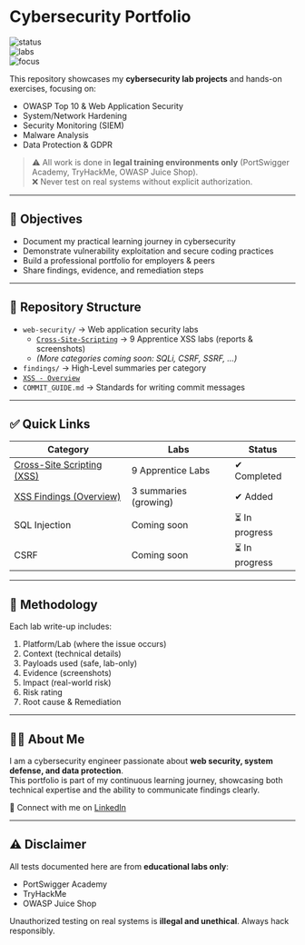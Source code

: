 # Cybersecurity Portfolio

![status](https://img.shields.io/badge/status-active-brightgreen)  
![labs](https://img.shields.io/badge/labs-PortSwigger%20%7C%20TryHackMe%20%7C%20OWASP%20Juice%20Shop-blue)  
![focus](https://img.shields.io/badge/focus-Web%20Security%20%7C%20System%20Hardening%20%7C%20Malware%20Analysis-orange)

This repository showcases my **cybersecurity lab projects** and hands-on exercises, focusing on:

- OWASP Top 10 & Web Application Security  
- System/Network Hardening  
- Security Monitoring (SIEM)  
- Malware Analysis  
- Data Protection & GDPR  

> ⚠️ All work is done in **legal training environments only** (PortSwigger Academy, TryHackMe, OWASP Juice Shop).  
> ❌ Never test on real systems without explicit authorization.  

---

## 🎯 Objectives
- Document my practical learning journey in cybersecurity  
- Demonstrate vulnerability exploitation and secure coding practices  
- Build a professional portfolio for employers & peers  
- Share findings, evidence, and remediation steps  

---

## 📂 Repository Structure
- `web-security/` → Web application security labs  
  - [`Cross-Site-Scripting`](web-security/Cross-Site-Scripting) → 9 Apprentice XSS labs (reports & screenshots)  
  - *(More categories coming soon: SQLi, CSRF, SSRF, …)*  
- `findings/` → High-Level summaries per category
 - [`XSS - Overview`](web-security/findings/Cross-Site-Scripting/overview.md)  
- `COMMIT_GUIDE.md` → Standards for writing commit messages  

---

## ✅ Quick Links

| Category | Labs | Status |
|----------|------|--------|
| [Cross-Site Scripting (XSS)](web-security/Cross-Site-Scripting) | 9 Apprentice Labs | ✔ Completed |
| [XSS Findings (Overview)](web-security/findings/Cross-Site-Scripting/overview.md) | 3 summaries (growing) | ✔ Added |
| SQL Injection | Coming soon | ⏳ In progress |
| CSRF | Coming soon | ⏳ In progress |

---

## 🔎 Methodology
Each lab write-up includes:
1. Platform/Lab (where the issue occurs)  
2. Context (technical details)  
3. Payloads used (safe, lab-only)  
4. Evidence (screenshots)  
5. Impact (real-world risk)  
6. Risk rating  
7. Root cause & Remediation  

---

## 👨‍💻 About Me
I am a cybersecurity engineer passionate about **web security, system defense, and data protection**.  
This portfolio is part of my continuous learning journey, showcasing both technical expertise and the ability to communicate findings clearly.  

📌 Connect with me on [LinkedIn](https://www.linkedin.com/in/koosha-cyber)  

---

## ⚠️ Disclaimer
All tests documented here are from **educational labs only**:  
- PortSwigger Academy  
- TryHackMe  
- OWASP Juice Shop  

Unauthorized testing on real systems is **illegal and unethical**. Always hack responsibly.

